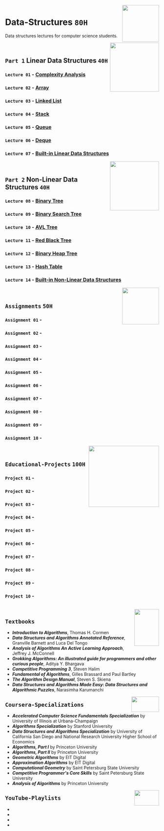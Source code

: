 <img align="right" width="120" height="120" src="https://github.com/cs-MohamedAyman/Computer-Science-Textbooks/blob/master/logos/data-structures.jpg">

# Data-Structures `80H`
Data structures lectures for computer science students.

<img align="right" width="160" height="160" src="https://github.com/cs-MohamedAyman/Computer-Science-Textbooks/blob/master/logos/practice1.jpg">
<br>

## `Part 1` Linear Data Structures `40H`

### `Lecture 01` - [Complexity Analysis](https://github.com/cs-MohamedAyman/Data-Structures/tree/master/Lecture-01-Complexity-Analysis)
### `Lecture 02` - [Array](https://github.com/cs-MohamedAyman/Data-Structures/tree/master/Lecture-02-Array)
### `Lecture 03` - [Linked List](https://github.com/cs-MohamedAyman/Data-Structures/tree/master/Lecture-03-Linked-List)
### `Lecture 04` - [Stack](https://github.com/cs-MohamedAyman/Data-Structures/tree/master/Lecture-04-Stack)
### `Lecture 05` - [Queue](https://github.com/cs-MohamedAyman/Data-Structures/tree/master/Lecture-05-Queue)
### `Lecture 06` - [Deque](https://github.com/cs-MohamedAyman/Data-Structures/tree/master/Lecture-06-Deque)
### `Lecture 07` - [Built-in Linear Data Structures](https://github.com/cs-MohamedAyman/Data-Structures/tree/master/Lecture-07-Built-in-Linear-Data-Structures)

<img align="right" width="160" height="160" src="https://github.com/cs-MohamedAyman/Computer-Science-Textbooks/blob/master/logos/practice1.jpg">
<br>

## `Part 2` Non-Linear Data Structures `40H`

### `Lecture 08` - [Binary Tree](https://github.com/cs-MohamedAyman/Data-Structures/tree/master/Lecture-08-Binary-Tree)
### `Lecture 09` - [Binary Search Tree](https://github.com/cs-MohamedAyman/Data-Structures/tree/master/Lecture-09-Binary-Search-Tree)
### `Lecture 10` - [AVL Tree](https://github.com/cs-MohamedAyman/Data-Structures/tree/master/Lecture-10-AVL-Tree)
### `Lecture 11` - [Red Black Tree](https://github.com/cs-MohamedAyman/Data-Structures/tree/master/Lecture-11-Red-Black-Tree)
### `Lecture 12` - [Binary Heap Tree](https://github.com/cs-MohamedAyman/Data-Structures/tree/master/Lecture-12-Binary-Heap-Tree)
### `Lecture 13` - [Hash Table](https://github.com/cs-MohamedAyman/Data-Structures/tree/master/Lecture-13-Hash-Table)
### `Lecture 14` - [Built-in Non-Linear Data Structures](https://github.com/cs-MohamedAyman/Data-Structures/tree/master/Lecture-14-Built-in-Non-Linear-Data-Structures)

<img align="right" width="120" height="120" src="https://github.com/cs-MohamedAyman/Computer-Science-Textbooks/blob/master/logos/practice2.jpg">
<br>

## `Assignments` `50H`

### `Assignment 01` - 
### `Assignment 02` - 
### `Assignment 03` - 
### `Assignment 04` - 
### `Assignment 05` - 
### `Assignment 06` - 
### `Assignment 07` - 
### `Assignment 08` - 
### `Assignment 09` - 
### `Assignment 10` - 

<img align="right" width="230" height="200" src="https://github.com/cs-MohamedAyman/Computer-Science-Textbooks/blob/master/logos/educational-projects.jpg">
<br>

## `Educational-Projects` `100H`

### `Project 01` -
### `Project 02` -
### `Project 03` -
### `Project 04` -
### `Project 05` -
### `Project 06` -
### `Project 07` -
### `Project 08` -
### `Project 09` -
### `Project 10` -

<br>
<img align="right" width="80" height="120" src="https://github.com/cs-MohamedAyman/Computer-Science-Textbooks/blob/master/logos/textbooks.jpg">

## `Textbooks`

* ***Introduction to Algorithms***, Thomas H. Cormen
* ***Data Structures and Algorithms Annotated Reference***, Granville Barnett and Luca Del Tongo
* ***Analysis of Algorithms An Active Learning Approach***, Jeffrey J. McConnell
* ***Grokking Algorithms: An illustrated guide for programmers and other curious people***, Aditya Y. Bhargava
* ***Competitive Programming 3***, Steven Halim
* ***Fundamental of Algorithms***, Gilles Brassard and Paul Bartley
* ***The Algorithm Design Manual***, Steven S. Skiena
* ***Data Structures and Algorithms Made Easy: Data Structures and Algorithmic Puzzles***, Narasimha Karumanchi

<img align="right" width="90" height="50" src="https://github.com/cs-MohamedAyman/Coursera-Specializations/blob/master/organizations-logos/coursera.jpg">

## `Coursera-Specializations`

* ***Accelerated Computer Science Fundamentals Specialization*** by University of Illinois at Urbana-Champaign
* ***Algorithms Specialization*** by Stanford University
* ***Data Structures and Algorithms Specialization*** by University of California San Diego and National Research University Higher School of Economics
* ***Algorithms, Part I*** by Princeton University
* ***Algorithms, Part II*** by Princeton University
* ***Geometric Algorithms*** by EIT Digital
* ***Approximation Algorithms*** by EIT Digital
* ***Computational Geometry*** by Saint Petersburg State University
* ***Competitive Programmer's Core Skills*** by Saint Petersburg State University
* ***Analysis of Algorithms*** by Princeton University

<img align="right" width="80" height="50" src="https://github.com/cs-MohamedAyman/YouTube-Playlists/blob/master/organizations-logos/youtube.jpg">

## `YouTube-Playlists`

*
*
*
*
